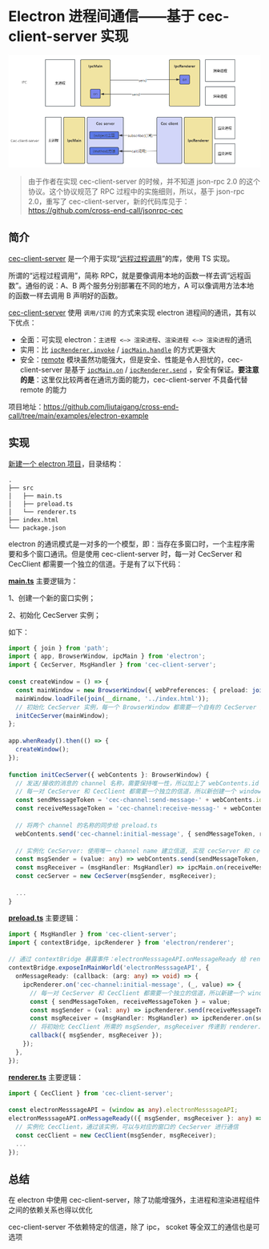 # Electron 进程间通信——基于 cec-client-server 实现

![](https://raw.githubusercontent.com/liutaigang/cross-end-call/main/examples/electron-example/docs/images/ipc-cec.png)

> 由于作者在实现 cec-client-server 的时候，并不知道 json-rpc 2.0 的这个协议。这个协议规范了 RPC 过程中的实施细则，所以，基于 json-rpc 2.0，重写了 cec-client-server，新的代码库见于：https://github.com/cross-end-call/jsonrpc-cec

## 简介

[cec-client-server](https://github.com/liutaigang/cross-end-call) 是一个用于实现“[远程过程调用](https://www.zhihu.com/search?q=远程过程调用&search_source=Entity&hybrid_search_source=Entity&hybrid_search_extra={"sourceType"%3A"answer"%2C"sourceId"%3A36197244})”的库，使用 TS 实现。

所谓的“远程过程调用”，简称 RPC，就是要像调用本地的函数一样去调“远程函数”。通俗的说：A、B 两个服务分别部署在不同的地方，A 可以像调用方法本地的函数一样去调用 B 声明好的函数。

[cec-client-server](https://github.com/liutaigang/cross-end-call) 使用 `调用/订阅` 的方式来实现 electron 进程间的通讯，其有以下优点：

- 全面：可实现 electron：`主进程 <—> 渲染进程`、`渲染进程 <—> 渲染进程`的通讯
- 实用：比 [`ipcRenderer.invoke`](https://www.electronjs.org/zh/docs/latest/api/ipc-renderer#ipcrendererinvokechannel-args) / [`ipcMain.handle`](https://www.electronjs.org/zh/docs/latest/api/ipc-main#ipcmainhandlechannel-listener) 的方式更强大
- 安全：[remote](https://github.com/electron/remote) 模块虽然功能强大，但是安全、性能是令人担忧的，cec-client-server 是基于 [`ipcMain.on`](https://www.electronjs.org/zh/docs/latest/api/ipc-main) / [`ipcRenderer.send`](https://www.electronjs.org/zh/docs/latest/api/ipc-renderer) ，安全有保证。**要注意的是**：这里仅比较两者在通讯方面的能力，cec-client-server 不具备代替 remote 的能力

项目地址：https://github.com/liutaigang/cross-end-call/tree/main/examples/electron-example

## 实现

[新建一个 electron 项目](https://www.electronjs.org/zh/docs/latest/tutorial/tutorial-first-app)，目录结构：

```
.
├── src
│   ├── main.ts
│   ├── preload.ts
│   └── renderer.ts
├── index.html
└── package.json
```

electron 的通讯模式是一对多的一个模型，即：当存在多窗口时，一个主程序需要和多个窗口通讯。但是使用 cec-client-server 时，每一对 CecServer 和 CecClient 都需要一个独立的信道。于是有了以下代码：

**[main.ts](https://github.com/liutaigang/cross-end-call/blob/main/examples/electron-example/src/main.ts)** 主要逻辑为：

1、创建一个新的窗口实例；

2、初始化 CecServer 实例；

如下：

```ts
import { join } from 'path';
import { app, BrowserWindow, ipcMain } from 'electron';
import { CecServer, MsgHandler } from 'cec-client-server';

const createWindow = () => {
  const mainWindow = new BrowserWindow({ webPreferences: { preload: join(__dirname, 'preload.js') }});
  mainWindow.loadFile(join(__dirname, '../index.html'));
  // 初始化 CecServer 实例，每一个 BrowserWindow 都需要一个自有的 CecServer 实例
  initCecServer(mainWindow);
};

app.whenReady().then(() => {
  createWindow();
});

function initCecServer({ webContents }: BrowserWindow) {
  // 发送/接收的消息的 channel 名称，需要保持唯一性，所以加上了 webContents.id
  // 每一对 CecServer 和 CecClient 都需要一个独立的信道，所以新创建一个 window 时，需要新建一个 CecServer, 并使用一个唯一的 channel name 来通讯
  const sendMessageToken = 'cec-channel:send-message-' + webContents.id;
  const receiveMessageToken = 'cec-channel:receive-messag-' + webContents.id;
  
  // 将两个 channel 的名称的同步给 preload.ts
  webContents.send('cec-channel:initial-message', { sendMessageToken, receiveMessageToken });

  // 实例化 CecServer: 使用唯一 channel name 建立信道, 实现 cecServer 和 cecClient 的通讯
  const msgSender = (value: any) => webContents.send(sendMessageToken, value);
  const msgReceiver = (msgHandler: MsgHandler) => ipcMain.on(receiveMessageToken, (_, value) => msgHandler(value));
  const cecServer = new CecServer(msgSender, msgReceiver);

  ...
}
```

**[preload.ts](https://github.com/liutaigang/cross-end-call/blob/main/examples/electron-example/src/preload.ts)** 主要逻辑：

```ts
import { MsgHandler } from 'cec-client-server';
import { contextBridge, ipcRenderer } from 'electron/renderer';

// 通过 contextBridge 暴露事件：electronMesssageAPI.onMessageReady 给 renderer.ts 暴露通讯能力：msgSender, msgReceiver
contextBridge.exposeInMainWorld('electronMesssageAPI', {
  onMessageReady: (callback: (arg: any) => void) => {
    ipcRenderer.on('cec-channel:initial-message', (_, value) => {
      // 每一对 CecServer 和 CecClient 都需要一个独立的信道，所以新建一个 window 时，需要使用一个唯一的 channel name 来建立信道
      const { sendMessageToken, receiveMessageToken } = value;
      const msgSender = (val: any) => ipcRenderer.send(receiveMessageToken, val);
      const msgReceiver = (msgHandler: MsgHandler) => ipcRenderer.on(sendMessageToken, (_, val) => msgHandler(val));
      // 将初始化 CecClient 所需的 msgSender, msgReceiver 传递到 renderer.ts 中
      callback({ msgSender, msgReceiver });
    });
  },
});

```

**[renderer.ts](https://github.com/liutaigang/cross-end-call/blob/main/examples/electron-example/src/renderer.ts)** 主要逻辑：

```ts
import { CecClient } from 'cec-client-server';

const electronMesssageAPI = (window as any).electronMesssageAPI;
electronMesssageAPI.onMessageReady(({ msgSender, msgReceiver }: any) => {
  // 实例化 CecClient，通过该实例，可以与对应的窗口的 CecServer 进行通信
  const cecClient = new CecClient(msgSender, msgReceiver);
  ...
});
```

## 总结

在 electron 中使用 cec-client-server，除了功能增强外，主进程和渲染进程组件之间的依赖关系也得以优化

cec-client-server 不依赖特定的信道，除了 ipc， scoket 等全双工的通信也是可选项